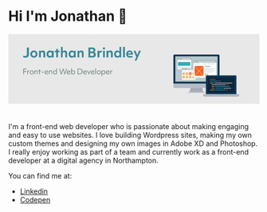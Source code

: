 ### <h1>Hi I'm Jonathan 👋</h1>

  <p>
  <img src="https://github.com/jonnybrin/Jonnybrin/blob/master/github_bio_banner.jpg?raw=true">
  </p>

<p style="padding-top:20px;">I'm a front-end web developer who is passionate about making engaging and easy to use websites. I love building Wordpress sites, making my own custom themes and designing my own images in Adobe XD and Photoshop. I really enjoy working as part of a team and currently work as a front-end developer at a digital agency in Northampton.</p>

<p>You can find me at:</p>

<ul>
  <li><a href="https://www.linkedin.com/in/jonathan-brindley-043557a0" target="_blank">Linkedin</a></li>
  <li><a href="https://codepen.io/jonathanb" target="_blank">Codepen</a></li>
</ul>

<!--
**jonnybrin/Jonnybrin** is a ✨ _special_ ✨ repository because its `README.md` (this file) appears on your GitHub profile.

Here are some ideas to get you started:

- 🔭 I’m currently working on ...
- 🌱 I’m currently learning ...
- 👯 I’m looking to collaborate on ...
- 🤔 I’m looking for help with ...
- 💬 Ask me about ...
- 📫 How to reach me: ...
- 😄 Pronouns: ...
- ⚡ Fun fact: ...
-->
